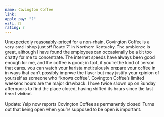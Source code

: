 ```yaml
---
name: Covington Coffee
link: 
apple_pay: "?"
wifi: 🙂
rating: 7
---
```


Unexpectedly reasonably-priced for a non-chain, Covington Coffee is a very small shop just off Route 71 in Northern Kentucky.
The ambience is great, although I have found the employees can occasionally be a bit too chatty for me to concentrate.
The internet speeds have always been good enough for me, and the coffee is good;
in fact, if you’re the kind of person that cares, you can watch your barista meticulously prepare your coffee in in ways that can’t possibly improve the flavor but may justify your opinion of yourself as someone who “knows coffee”.
Covington Coffee’s limited weekend hours are the major drawback.
I have twice shown up on Sunday afternoons to find the place closed, having shifted its hours since the last time I visited.
<br><br>
Update: Yelp now reports Covington Coffee as permanently closed.
Turns out that being open when you’re supposed to be open is important.
